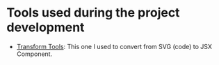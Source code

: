 # Tools used during the project development
- [Transform Tools](https://transform.tools/): This one I used to convert from SVG (code) to JSX Component.
